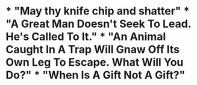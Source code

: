 # * "May thy knife chip and shatter" * "A Great Man Doesn't Seek To Lead. He's Called To It." * "An Animal Caught In A Trap Will Gnaw Off Its Own Leg To Escape. What Will You Do?" * "When Is A Gift Not A Gift?"

